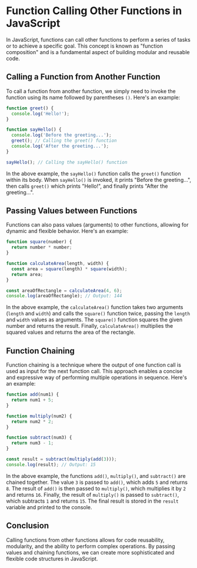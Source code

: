 # **Function Calling Other Functions in JavaScript**

In JavaScript, functions can call other functions to perform a series of tasks or to achieve a specific goal. This concept is known as "function composition" and is a fundamental aspect of building modular and reusable code.

## **Calling a Function from Another Function**

To call a function from another function, we simply need to invoke the function using its name followed by parentheses `()`. Here's an example:

```javascript
function greet() {
  console.log('Hello!');
}

function sayHello() {
  console.log('Before the greeting...');
  greet(); // Calling the greet() function
  console.log('After the greeting...');
}

sayHello(); // Calling the sayHello() function
```

In the above example, the `sayHello()` function calls the `greet()` function within its body. When `sayHello()` is invoked, it prints "Before the greeting...", then calls `greet()` which prints "Hello!", and finally prints "After the greeting...".

## **Passing Values between Functions**

Functions can also pass values (arguments) to other functions, allowing for dynamic and flexible behavior. Here's an example:

```javascript
function square(number) {
  return number * number;
}

function calculateArea(length, width) {
  const area = square(length) * square(width);
  return area;
}

const areaOfRectangle = calculateArea(4, 6);
console.log(areaOfRectangle); // Output: 144
```

In the above example, the `calculateArea()` function takes two arguments (`length` and `width`) and calls the `square()` function twice, passing the `length` and `width` values as arguments. The `square()` function squares the given number and returns the result. Finally, `calculateArea()` multiplies the squared values and returns the area of the rectangle.

## **Function Chaining**

Function chaining is a technique where the output of one function call is used as input for the next function call. This approach enables a concise and expressive way of performing multiple operations in sequence. Here's an example:

```javascript
function add(num1) {
  return num1 + 5;
}

function multiply(num2) {
  return num2 * 2;
}

function subtract(num3) {
  return num3 - 1;
}

const result = subtract(multiply(add(3)));
console.log(result); // Output: 15
```

In the above example, the functions `add()`, `multiply()`, and `subtract()` are chained together. The value `3` is passed to `add()`, which adds `5` and returns `8`. The result of `add()` is then passed to `multiply()`, which multiplies it by `2` and returns `16`. Finally, the result of `multiply()` is passed to `subtract()`, which subtracts `1` and returns `15`. The final result is stored in the `result` variable and printed to the console.

## **Conclusion**

Calling functions from other functions allows for code reusability, modularity, and the ability to perform complex operations. By passing values and chaining functions, we can create more sophisticated and flexible code structures in JavaScript.
